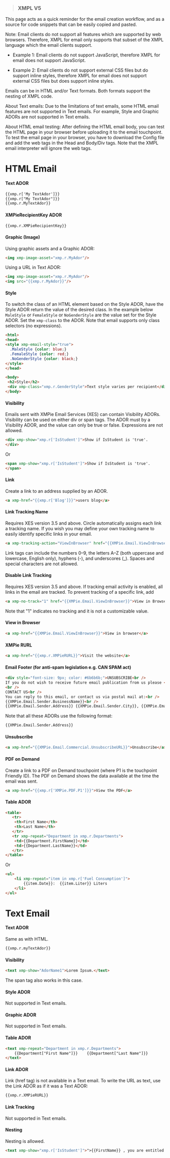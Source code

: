 >### XMPL V5

This page acts as a quick reminder for the email creation workflow, and as a source for code snippets that can be easily copied and pasted.

Note: Email clients do not support all features which are supported by web browsers. Therefore, XMPL for email only supports that subset of the XMPL language which the email clients support.

- Example 1: Email clients do not support JavaScript, therefore XMPL for email does not support JavaScript.

- Example 2: Email clients do not support external CSS files but do support inline styles, therefore XMPL for email does not support external CSS files but does support inline styles.

Emails can be in HTML and/or Text formats. Both formats support the nesting of XMPL code.

About Text emails: Due to the limitations of text emails, some HTML email features are not supported in Text emails. For example, Style and Graphic ADORs are not supported in Text emails.

About HTML email testing: After defining the HTML email body, you can test the HTML page in your browser before uploading it to the email touchpoint. To test the email page in your browser, you have to download the Config file and add the web tags in the Head and Body/Div tags. Note that the XMPL email interpreter will ignore the web tags. 

# HTML Email
#### Text ADOR 

````html
{{xmp.r['My TextAdor']}}
{{xmp.r["My TextAdor"]}}
{{xmp.r.MyTextAdor}}
````

#### XMPieRecipientKey ADOR

````html
{{xmp.r.XMPieRecipientKey}}
````



#### Graphic (Image)
Using graphic assets and a Graphic ADOR:
````html
<img xmp-image-asset="xmp.r.MyAdor"/>  
````
Using a URL in Text ADOR:
````html
<img xmp-image-asset="xmp.r.MyAdor"/>
<img src="{{xmp.r.MyAdor}}"/>
````

#### Style 
To switch the class of an HTML element based on the Style ADOR, have the Style ADOR return the value of the desired class.  In the example below ````MaleStyle```` or ````FemaleStyle```` or ````NoGenderStyle```` are the value set for the Style ADOR.  Set the ````xmp-class```` to the ADOR.  Note that email supports only class selectors (no expressions). 
````html
<html>
<head>
<style xmp-email-style="true">
  .MaleStyle {color: blue;}
  .FemaleStyle {color: red;}
  .NoGenderStyle {color: black;}
</style>		
</head>

<body>
 <h2>Style</h2>
 <div xmp-class="xmp.r.GenderStyle">Text style varies per recipient</div>
</body>
````



#### Visibility 
Emails sent with XMPie Email Services (XES) can contain Visibility ADORs. Visibility can be used on either div or span tags. The ADOR must by a Visibility ADOR, and the value can only be true or false. Expressions are not allowed.
````html
<div xmp-show="xmp.r['IsStudent']">Show if IsStudent is 'true'.
</div>
````
Or
````html
<span xmp-show="xmp.r['IsStudent']">Show if IsStudent is 'true'.
</span>
````

#### Link
Create a link to an address supplied by an ADOR.
````html
<a xmp-href="{{xmp.r['Blog']}}">users blog</a>
````

#### Link Tracking Name
Requires XES version 3.5 and above. Circle automatically assigns each link a tracking name. If you wish you may define your own tracking name to easily identify specific links in your email. 
````html
<a xmp-tracking-action="ViewInBrowser" href="{{XMPie.Email.ViewInBrowser}}">View in browser</a>
````
Link tags can include the numbers 0–9, the letters A–Z (both uppercase and lowercase, English only), hyphens (-), and underscores (_).
Spaces and special characters are not allowed.

#### Disable Link Tracking
Requires XES version 3.5 and above. If tracking email activity is enabled, all links in the email are tracked. To prevent tracking of a specific link, add
````html
<a xmp-no-track="1" href="{{XMPie.Email.ViewInBrowser}}">View in Browser</a>
````
Note that "1" indicates no tracking and it is not a customizable value.

#### View in Browser

````html
<a xmp-href="{{XMPie.Email.ViewInBrowser}}">View in browser</a>
````


#### XMPie RURL

````html
<a xmp-href="{{xmp.r.XMPieRURL}}">Visit the website</a>
````

#### Email Footer (for anti-spam legislation e.g. CAN SPAM act)

````html
<div style="font-size: 9px; color: #6b6b6b;">UNSUBSCRIBE<br />
If you do not wish to receive future email publication from us please <a xmp-href="{{XMPie.Email.Commercial.UnsubscribeURL}}">click here</a>.<br />
<br />
CONTACT US<br />
You can reply to this email, or contact us via postal mail at:<br />
{{XMPie.Email.Sender.BusinessName}}<br />
{{XMPie.Email.Sender.Address}} {{XMPie.Email.Sender.City}}, {{XMPie.Email.Sender.State}}, {{XMPie.Email.Sender.ZIPCode}} {{XMPie.Email.Sender.Country}}</div>
````

Note that all these ADORs use the following format:
````html
{{XMPie.Email.Sender.Address}}
````


#### Unsubscribe

````html
<a xmp-href="{{XMPie.Email.Commercial.UnsubscribeURL}}">Unsubscribe</a>
````


#### PDF on Demand
Create a link to a PDF on Demand touchpoint (where P1 is the touchpoint Friendly ID).
The PDF on Demand shows the data available at the time the email was sent. 

````html
<a xmp-href="{{xmp.r['XMPie.PDF.P1']}}">View the PDF</a>
````


#### Table ADOR

````html
<table>
   <tr>
	<th>First Name</th>
	<th>Last Name</th> 
   </tr>
   <tr xmp-repeat="Department in xmp.r.Departments">
 	<td>{{Department.FirstName}}</td>
	<td>{{Department.LastName}}</td>
   </tr>
</table>
````
Or
````html
<ul>
    <li xmp-repeat="item in xmp.r['Fuel Consumption']">
        {{item.Date}}:  {{item.Liter}} Liters                       
    </li>
</ul>
````


# Text Email

#### Text ADOR
Same as with HTML.
````html
{{xmp.r.myTextAdor}}
````

#### Visibility

````html
<text xmp-show="AdorName1">Lorem Ipsum.</text>
````
The span tag also works in this case.

#### Style ADOR
Not supported in Text emails.

#### Graphic ADOR
Not supported in Text emails.

#### Table ADOR

````html
<text xmp-repeat="Department in xmp.r.Departments">
	{{Department["First Name"]}}	{{Department["Last Name"]}}
</text>
````

#### Link ADOR
Link (href tag) is not available in a Text email.
To write the URL as text, use the Link ADOR as if it was a Text ADOR:

````html
{{xmp.r.XMPieRURL}}
````

#### Link Tracking
Not supported in Text emails.

#### Nesting
Nesting is allowed.

~~~~html
<text xmp-show="xmp.r['IsStudent']">">{{FirstName}} , you are entitled to 20% discount <text xmp-show ="xmp.r['IsGraduateStudent']"> and a second item for 50% discount</text> </text>
~~~~
